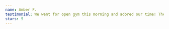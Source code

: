 ```yaml
---
name: Amber F.
testimonial: We went for open gym this morning and adored our time! The gym is perfectly sized for classes of all ages and extremely new and clean, plenty of space for seating and observing.
stars: 5
---
```

